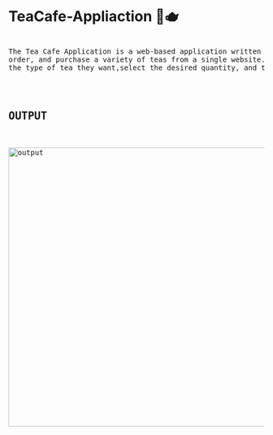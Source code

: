 # TeaCafe-Appliaction 🍵🫖
<pre>
<p>The Tea Cafe Application is a web-based application written in C#.net that allows users to browse, <br>order, and purchase a variety of teas from a single website. The application allows customers to select  <br>the type of tea they want,select the desired quantity, and then place the order.</p>

<h2>OUTPUT</h2>

<img width="549" alt="output" src="https://user-images.githubusercontent.com/113874433/207635815-69153879-6a93-44ef-b38a-1d1f79b7aa99.png">
